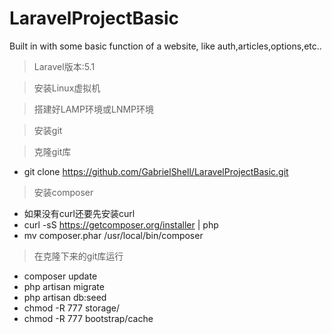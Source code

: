 # LaravelProjectBasic
Built in with some basic function of a website, like auth,articles,options,etc..
> Laravel版本:5.1


>  安装Linux虚拟机

>  搭建好LAMP环境或LNMP环境

>  安装git

>  克隆git库
* git clone  https://github.com/GabrielShell/LaravelProjectBasic.git

> 安装composer
* 如果没有curl还要先安装curl
* curl -sS https://getcomposer.org/installer | php
*  mv composer.phar /usr/local/bin/composer

>  在克隆下来的git库运行
* composer update
* php artisan migrate
* php artisan db:seed
* chmod -R 777 storage/
* chmod -R 777 bootstrap/cache
